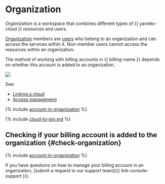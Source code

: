 # Organization

_Organization_ is a workspace that combines different types of {{ yandex-cloud }} resources and users.

[Organization](../../organization/quickstart.md) members are [users](../../overview/roles-and-resources.md#users) who belong to an organization and can access the services within it.
Non-member users cannot access the resources within an organization.

The method of working with billing accounts in {{ billing-name }} depends on whether this account is added to an organization.


![](../../_assets/billing/organization.svg)

See:

* [Linking a cloud](../operations/pin-cloud.md#bind-cloud-organization)
* [Access management](../security/index.md)

{% include [account-in-organization](../../_includes/billing/pay-resouces-of-another-organization.md) %}

{% include [cloud-to-pin.md](../_includes/clouds-to-pin.md) %}

## Checking if your billing account is added to the organization {#check-organization}

{% include [account-in-organization](../../_includes/billing/check-account-organization.md) %}

If you have questions on how to manage your billing account in an organization, [submit a request to our support team]({{ link-console-support }}).